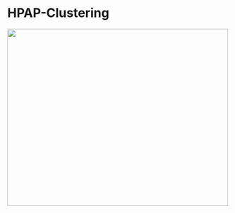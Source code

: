 # HPAP-Clustering

<img src="https://raw.githubusercontent.com/Gaulton-Lab/HPAP-scRNA-seq/Images/CellxGene_UMAP.png" width="500" height="400" />
